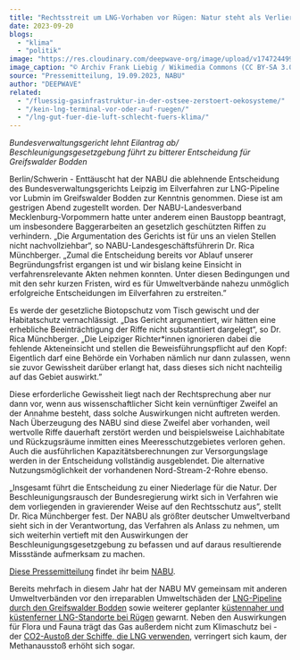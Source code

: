 ```yaml
---
title: "Rechtsstreit um LNG-Vorhaben vor Rügen: Natur steht als Verlierer da"
date: 2023-09-20
blogs: 
  - "klima"
  - "politik"
image: "https://res.cloudinary.com/deepwave-org/image/upload/v1747244997/deepwave.org/Kormorane_Greifswalder_Bodden.jpg"
image_caption: "© Archiv Frank Liebig / Wikimedia Commons (CC BY-SA 3.0 DE)"
source: "Pressemitteilung, 19.09.2023, NABU"
author: "DEEPWAVE"
related: 
  - "/fluessig-gasinfrastruktur-in-der-ostsee-zerstoert-oekosysteme/"
  - "/kein-lng-terminal-vor-oder-auf-ruegen/"
  - "/lng-gut-fuer-die-luft-schlecht-fuers-klima/"
---
```


_Bundesverwaltungsgericht lehnt Eilantrag ab/ Beschleunigungsgesetzgebung führt zu bitterer Entscheidung für Greifswalder Bodden_

Berlin/Schwerin - Enttäuscht hat der NABU die ablehnende Entscheidung des Bundesverwaltungsgerichts Leipzig im Eilverfahren zur LNG-Pipeline vor Lubmin im Greifswalder Bodden zur Kenntnis genommen. Diese ist am gestrigen Abend zugestellt worden. Der NABU-Landesverband Mecklenburg-Vorpommern hatte unter anderem einen Baustopp beantragt, um insbesondere Baggerarbeiten an gesetzlich geschützten Riffen zu verhindern. „Die Argumentation des Gerichts ist für uns an vielen Stellen nicht nachvollziehbar“, so NABU-Landesgeschäftsführerin Dr. Rica Münchberger. „Zumal die Entscheidung bereits vor Ablauf unserer Begründungsfrist ergangen ist und wir bislang keine Einsicht in verfahrensrelevante Akten nehmen konnten. Unter diesen Bedingungen und mit den sehr kurzen Fristen, wird es für Umweltverbände nahezu unmöglich erfolgreiche Entscheidungen im Eilverfahren zu erstreiten.”

Es werde der gesetzliche Biotopschutz vom Tisch gewischt und der Habitatschutz vernachlässigt. „Das Gericht argumentiert, wir hätten eine erhebliche Beeinträchtigung der Riffe nicht substantiiert dargelegt“, so Dr. Rica Münchberger. „Die Leipziger Richter\*innen ignorieren dabei die fehlende Akteneinsicht und stellen die Beweisführungspflicht auf den Kopf: Eigentlich darf eine Behörde ein Vorhaben nämlich nur dann zulassen, wenn sie zuvor Gewissheit darüber erlangt hat, dass dieses sich nicht nachteilig auf das Gebiet auswirkt.”

Diese erforderliche Gewissheit liegt nach der Rechtsprechung aber nur dann vor, wenn aus wissenschaftlicher Sicht kein vernünftiger Zweifel an der Annahme besteht, dass solche Auswirkungen nicht auftreten werden. Nach Überzeugung des NABU sind diese Zweifel aber vorhanden, weil wertvolle Riffe dauerhaft zerstört werden und beispielsweise Laichhabitate und Rückzugsräume inmitten eines Meeresschutzgebietes verloren gehen. Auch die ausführlichen Kapazitätsberechnungen zur Versorgungslage werden in der Entscheidung vollständig ausgeblendet. Die alternative Nutzungsmöglichkeit der vorhandenen Nord-Stream-2-Rohre ebenso.

„Insgesamt führt die Entscheidung zu einer Niederlage für die Natur. Der Beschleunigungsrausch der Bundesregierung wirkt sich in Verfahren wie dem vorliegenden in gravierender Weise auf den Rechtsschutz aus”, stellt Dr. Rica Münchberger fest. Der NABU als größter deutscher Umweltverband sieht sich in der Verantwortung, das Verfahren als Anlass zu nehmen, um sich weiterhin vertieft mit den Auswirkungen der Beschleunigungsgesetzgebung zu befassen und auf daraus resultierende Missstände aufmerksam zu machen.

[Diese Pressemitteilung](https://www.nabu.de/presse/pressemitteilungen/index.php?popup=true&show=38802&db=presseservice) findet ihr beim [NABU](https://www.nabu.de/).

Bereits mehrfach in diesem Jahr hat der NABU MV gemeinsam mit anderen Umweltverbänden vor den irreparablen Umweltschäden der [LNG-Pipeline durch den Greifswalder Bodden](https://www.deepwave.org/fluessig-gasinfrastruktur-in-der-ostsee-zerstoert-oekosysteme/) sowie weiterer geplanter [küstennaher und küstenferner LNG-Standorte bei Rügen](https://www.deepwave.org/kein-lng-terminal-vor-oder-auf-ruegen/) gewarnt. Neben den Auswirkungen für Flora und Fauna trägt das Gas außerdem nicht zum Klimaschutz bei - der [CO2-Austoß der Schiffe, die LNG verwenden](https://www.deepwave.org/lng-gut-fuer-die-luft-schlecht-fuers-klima/), verringert sich kaum, der Methanausstoß erhöht sich sogar.
